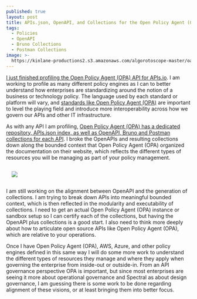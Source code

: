 ```yaml
---
published: true
layout: post
title: APIs.json, OpenAPI, and Collections for the Open Policy Agent (OPA) API
tags:
  - Policies
  - OpenAPI
  - Bruno Collections
  - Postman Collections
image: >-
  https://kinlane-productions2.s3.amazonaws.com/algorotoscope-master/oakland-california-bus-station.jpeg
---
```

[I just finished profiling the Open Policy Agent (OPA) API for APIs.io](https://github.com/api-evangelist/open-policy-agent). I am working to profile as many different policy engines as I can to better understand how enterprises are standardizing around the notion of a business or technology policy. The language used by each standard or platform will vary, and [standards like Open Policy Agent (OPA)](https://www.openpolicyagent.org/docs/latest/rest-api/#ecosystem-projects) are important to level the playing field and introduce more interoperability across how we govern our APIs and other IT infrastructure.

As with any API I am profiling, [Open Policy Agent (OPA) has a dedicated repository, APIs.json index, as well as OpenAPI, Bruno and Postman collections for each API](https://github.com/api-evangelist/open-policy-agent). I broke the OpenAPIs and resulting collections down along the bounded context that Open Policy Agent (OPA) organized the documentation on their website, which reflects the different types of resources you will be managing as part of your policy management.

<a href="https://github.com/api-evangelist/open-policy-agent"><img src="https://kinlane-productions2.s3.us-east-1.amazonaws.com/open-policy-agent-github-repo.png" style="padding: 15px;"></a>

I am still working on the alignment between OpenAPI and the generation of collections. I am trying to break down APIs into meaningful bounded context, which is then reflected in the modularity and executability of collections. I need to get an actual Open Policy Agent (OPA) instance or sandbox setup so I can certify each of the collections, but having the OpenAPI plus collections is a good start. I also need to think more deeply about how to articulate open source APIs like Open Policy Agent (OPA), which are relative to your operations.

Once I have Open Policy Agent (OPA), AWS, Azure, and other policy engines defined in this same way I will do some more work to understand the different types of resources they manage and where they apply when governing the enterprise from inside-out or outside-in. From an API governance perspective OPA is important, but since most enterprises are seeing it more about operational governance and Spectral as about design governance, I am guessing there is some work to be done regarding alignment of these visions, or at least bringing them into better focus.